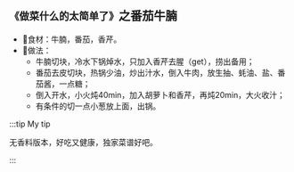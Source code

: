 ## `《做菜什么的太简单了》`之番茄牛腩
- 🥣食材：牛腩，番茄，香芹。
- 🥣做法：
  - 牛腩切块，冷水下锅焯水，只加入香芹去腥（get），捞出备用；
  - 番茄去皮切块，热锅少油，炒出汁水，倒入牛肉，放生抽、蚝油、盐、番茄酱，一点糖；
  - 倒入开水，小火炖40min，加入胡萝卜和香芹，再炖20min，大火收汁；
  - 有条件的切一点小葱放上面，出锅。
   
:::tip My tip

无香料版本，好吃又健康，独家菜谱好吧。

:::
